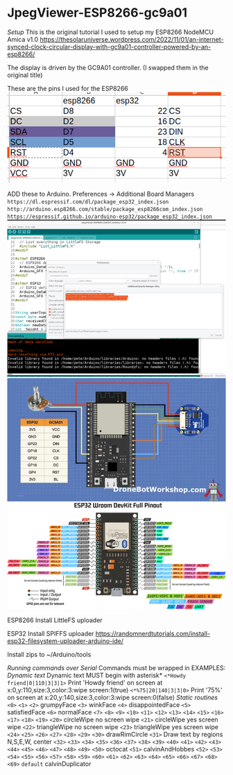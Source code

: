 # JpegViewer-ESP8266-gc9a01
*Setup*
This is the original tutorial I used to setup my ESP8266 NodeMCU Amica v1.0
https://thesolaruniverse.wordpress.com/2022/11/01/an-internet-synced-clock-circular-display-with-gc9a01-controller-powered-by-an-esp8266/

The display is driven by the GC9A01 controller. (I swapped them in the original title)

These are the pins I used for the ESP8266
![working pinouts for esp8266/esp32](/PINOUTS.png)

ADD these to Arduino.
Preferences -> Additional Board Managers
`https://dl.espressif.com/dl/package_esp32_index.json`
`http://arduino.esp8266.com/stable/package_esp8266com_index.json`
`https://espressif.github.io/arduino-esp32/package_esp32_index.json`
![alt text](/ADDITIONAL.png)
![esp32 wiring reference](/ref1.webp)
![esp32 pinouts](/ref2.webp)


ESP8266
Install LittleFS uploader

ESP32
Install SPIFFS uploader
https://randomnerdtutorials.com/install-esp32-filesystem-uploader-arduino-ide/

Install zips to ~/Arduino/tools

*Running commands over Serial*
Commands must be wrapped in <brackets>
EXAMPLES:
*Dynamic text*
Dynamic text MUST begin with asterisk*
`<*Howdy friend|0|110|3|3|1>` Print 'Howdy friend' on screen at x:0,y:110,size:3,color:3:wipe screen:1(true)
`<*%75|20|140|3|3|0>`  Print '75%' on screen at x:20,y:140,size:3,color:3:wipe screen:0(false)
*Static routines*
`<0>`
`<1>`
`<2>` grumpyFace
`<3>` winkFace
`<4>` disappointedFace
`<5>` satisfiedFace
`<6>` normalFace
`<7>`
`<8>`
`<9>`
`<10>`
`<11>`
`<12>`
`<13>`
`<14>`
`<15>`
`<16>`
`<17>`
`<18>`
`<19>`
`<20>` circleWipe no screen wipe
`<21>` circleWipe yes screen wipe
`<22>` triangleWipe no screen wipe
`<23>` triangleWipe yes screen wipe
`<24>`
`<25>`
`<26>`
`<27>`
`<28>`
`<29>`
`<30>` drawRimCircle
`<31>` Draw text by regions N,S,E,W, center
`<32>`
`<33>`
`<34>`
`<35>`
`<36>`
`<37>`
`<38>`
`<39>`
`<40>`
`<41>`
`<42>`
`<43>`
`<44>`
`<45>`
`<46>`
`<47>`
`<48>`
`<49>`
`<50>` octocat
`<51>` calvinAndHobbes
`<52>`
`<53>`
`<54>`
`<55>`
`<56>`
`<57>`
`<58>`
`<59>`
`<60>`
`<61>`
`<62>`
`<63>`
`<64>`
`<65>`
`<66>`
`<67>`
`<68>`
`<69>`
`default` calvinDuplicator
